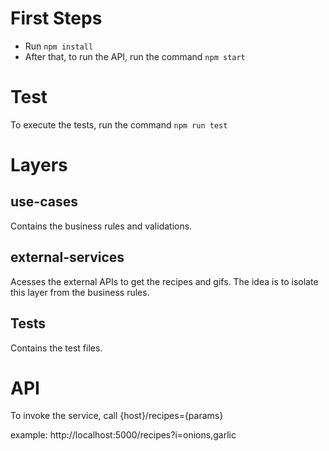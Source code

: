 # First Steps
- Run `npm install`
- After that, to run the API, run the command `npm start`

# Test
To execute the tests, run the command `npm run test`

# Layers

## use-cases
Contains the business rules and validations.

## external-services
Acesses the external APIs to get the recipes and gifs. The idea is to isolate this layer from the business rules.

## Tests
Contains the test files.

# API
To invoke the service, call {host}/recipes={params}

example: http://localhost:5000/recipes?i=onions,garlic
